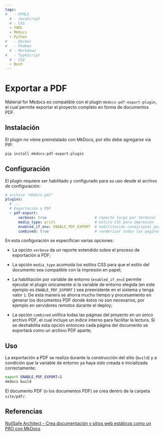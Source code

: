 ```yaml
---
tags:
#   - HTML5
  # - JavaScript
  # - CSS
  - YAML
  - MkDocs
  - Python
#   - Docker
#   - Podman
  # - Markdown
#   - TypeScript
  # - CSV
  - Bash
---
```


# Exportar a PDF


Material for Mkdocs es compatible con el plugin `mkdocs-pdf-export-plugin`, el cual permite exportar el proyecto completo en forma de documentos PDF.


## Instalación

El plugin no viene preinstalado con MkDocs, por ello debe agregarse via PIP:

``` bash title="Instalacion de plugin"
pip install mkdocs-pdf-export-plugin
```

## Configuración

El plugin requiere ser habilitado y configurado para su uso desde el archivo de configuración:

```yaml title="Configuración"
# archivo "mkdocs.yml"
plugins:
  # ... 
  # Exportación a PDF
  - pdf-export:
      verbose: true                      # reporte largo por terminal 
      media_type: print                  # estilo CSS para impresión
      enabled_if_env: ENABLE_PDF_EXPORT  # habilitación condicional por variable de entorno
      combined: true                     # renderizar todas las paginas del  proyecto
```

En esta configuración se especifican varias opciones:

- La opción `verbose` da un reporte extendido sobre el proceso de exportación a PDF;

- La opción `media_type` acomoda los estilos CSS para que el estilo del documento sea compatible con la impresión en papel;

- La habilitación por variable de entorno (`enabled_if_env`) permite ejecutar el plugin únicamente si la variable de entorno elegida 
(en este ejemplo es `ENABLE_PDF_EXPORT` ) 
sea preexistente en el sistema y tenga valor `1`. 
De esta manera se ahorra mucho tiempo y procesamiento en generar los documentos PDF donde éstos no son necesarios, 
por ejemplo en servidores remotos durante el deploy; 

- La opción `combined` unifica todas las páginas del proyecto en un único archivo PDF, 
el cual incluye un índice interno para facilitar la lectura. 
Si se deshabilita esta opción entonces cada página del documento se exportará como un archivo PDF aparte;



<!-- 
!!! critical "Blog"
    El plugin de exportacion de PDF es incompatible con el plugin de blog de Material for MkDocs. 
    Por tanto este último debe ser *deshabilitado* para permitir la creacion del documento. 
 -->


## Uso

La exportación a PDF se realiza durante la construcción del sitio (`build`) y a condición que la variable de entorno ya haya sido creada e inicializada correctamente: 

``` bash title="Crear PDFs"
export ENABLE_PDF_EXPORT=1    
mkdocs build
```

El documento PDF (o los documentos PDF) se crea dentro de la carpeta `site/pdf/`.






## Referencias

[NullSafe Architect - Crea documentación y sitios web estáticos como un PRO con MkDocs](https://www.youtube.com/watch?v=YGg39_zG1fk&t=105s)
